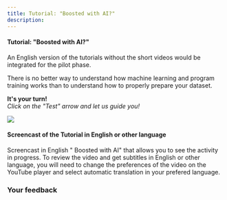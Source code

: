 ```yaml
---
title: Tutorial: "Boosted with AI?"
description:
---
```


#### Tutorial: "Boosted with AI?"

An English version of the tutorials without the short videos would be integrated for the pilot phase.

There is no better way to understand how machine learning and program training works than to understand how to properly prepare your dataset.

**It's your turn!**  
_Click on the "Test" arrow and let us guide you!_

[![](/static/IA-M.2.1.2.png)](https://pixees.fr/classcodeiai/app/tuto2/)

#### Screencast of the Tutorial in English or other language

Screencast in English " Boosted with AI" that allows you to see the activity in progress. To review the video and get subtitles in English or other language, you will need to change the preferences of the video on the YouTube player and select automatic translation in your prefered language.

### Your feedback
